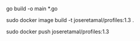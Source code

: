 go build -o main  *.go 




sudo docker image build -t joseretamal/profiles:1.3 .

sudo docker push joseretamal/profiles:1.3
